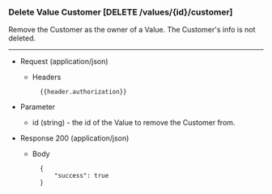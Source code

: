 ### Delete Value Customer [DELETE /values/{id}/customer]

Remove the Customer as the owner of a Value.  The Customer's info is not deleted.

---

+ Request (application/json)
    + Headers
    
            {{header.authorization}}

+ Parameter
    + id (string) - the id of the Value to remove the Customer from.

+ Response 200 (application/json)

    + Body

            {
                "success": true
            }
